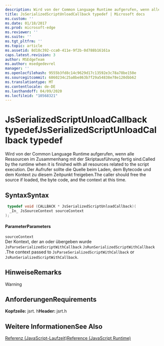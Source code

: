 ```yaml
---
description: Wird von der Common Language Runtime aufgerufen, wenn alle Ressourcen im Zusammenhang mit der Skriptausführung fertig sind. Der Aufrufer sollte die Quelle beim Laden, dem Bytecode und dem Kontext zu diesem Zeitpunkt freigeben.
title: JsSerializedScriptUnloadCallback typedef | Microsoft docs
ms.custom: ''
ms.date: 01/18/2017
ms.prod: microsoft-edge
ms.reviewer: ''
ms.suite: ''
ms.tgt_pltfrm: ''
ms.topic: article
ms.assetid: 8d18c392-cca0-411e-9f2b-0d788b16161a
caps.latest.revision: 3
author: MSEdgeTeam
ms.author: msedgedevrel
manager: ''
ms.openlocfilehash: 9555b3fd8c14c9629d17c13592e3c78a78be150e
ms.sourcegitcommit: 6860234c25a8be863b7f29a54838e78e120dbb62
ms.translationtype: MT
ms.contentlocale: de-DE
ms.lasthandoff: 04/09/2020
ms.locfileid: "10568321"
---
```

# <span data-ttu-id="e4f07-104">JsSerializedScriptUnloadCallback typedef</span><span class="sxs-lookup"><span data-stu-id="e4f07-104">JsSerializedScriptUnloadCallback typedef</span></span>
<span data-ttu-id="e4f07-105">Wird von der Common Language Runtime aufgerufen, wenn alle Ressourcen im Zusammenhang mit der Skriptausführung fertig sind.</span><span class="sxs-lookup"><span data-stu-id="e4f07-105">Called by the runtime when it is finished with all resources related to the script execution.</span></span> <span data-ttu-id="e4f07-106">Der Aufrufer sollte die Quelle beim Laden, dem Bytecode und dem Kontext zu diesem Zeitpunkt freigeben.</span><span class="sxs-lookup"><span data-stu-id="e4f07-106">The caller should free the source if loaded, the byte code, and the context at this time.</span></span>  
  
## <span data-ttu-id="e4f07-107">Syntax</span><span class="sxs-lookup"><span data-stu-id="e4f07-107">Syntax</span></span>  
  
```cpp  
 typedef void (CALLBACK * JsSerializedScriptUnloadCallback)(  
  _In_ JsSourceContext sourceContext  
);  
```  
  
#### <span data-ttu-id="e4f07-108">Parameter</span><span class="sxs-lookup"><span data-stu-id="e4f07-108">Parameters</span></span>  
 `sourceContext`  
 <span data-ttu-id="e4f07-109">Der Kontext, der an oder übergeben wurde `JsParseSerializedScriptWithCallback` `JsRunSerializedScriptWithCallback` .</span><span class="sxs-lookup"><span data-stu-id="e4f07-109">The context passed to `JsParseSerializedScriptWithCallback` or `JsRunSerializedScriptWithCallback`.</span></span>  
  
## <span data-ttu-id="e4f07-110">Hinweise</span><span class="sxs-lookup"><span data-stu-id="e4f07-110">Remarks</span></span>  
  
> [!WARNING]
## <span data-ttu-id="e4f07-111">Anforderungen</span><span class="sxs-lookup"><span data-stu-id="e4f07-111">Requirements</span></span>  
 <span data-ttu-id="e4f07-112">**Kopfzeile:** jsrt. h</span><span class="sxs-lookup"><span data-stu-id="e4f07-112">**Header:** jsrt.h</span></span>  
  
## <span data-ttu-id="e4f07-113">Weitere Informationen</span><span class="sxs-lookup"><span data-stu-id="e4f07-113">See Also</span></span>  
 [<span data-ttu-id="e4f07-114">Referenz (JavaScript-Laufzeit)</span><span class="sxs-lookup"><span data-stu-id="e4f07-114">Reference (JavaScript Runtime)</span></span>](../chakra-hosting/reference-javascript-runtime.md)